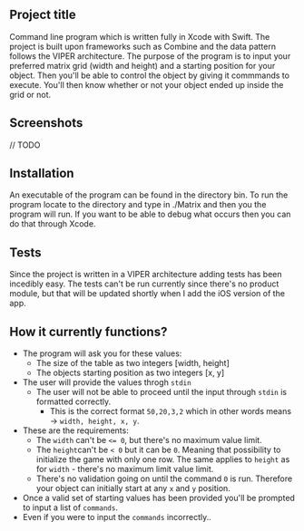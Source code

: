 ## Project title
Command line program which is written fully in Xcode with Swift. The project is built upon frameworks such as Combine and the data pattern follows the VIPER architecture. 
The purpose of the program is to input your preferred matrix grid (width and height) and a starting position for your object. Then you'll be able to control the object by 
giving it commmands to execute. You'll then know whether or not your object ended up inside the grid or not.
 
## Screenshots
// TODO

## Installation
An executable of the program can be found in the directory bin. To run the program locate to the directory and type in ./Matrix and then you the program will run.
If you want to be able to debug what occurs then you can do that through Xcode. 

## Tests
Since the project is written in a VIPER architecture adding tests has been incedibly easy. The tests can't be run currently since there's no product module, 
but that will be updated shortly when I add the iOS version of the app.

## How it currently functions?
* The program will ask you for these values: 
  * The size of the table as two integers [width, height]
  * The objects starting position as two integers [x, y]
* The user will provide the values throgh `stdin`
  * The user will not be able to proceed until the input through `stdin` is formatted correctly.
      * This is the correct format `50,20,3,2` which in other words means -> `width, height, x, y`. 
* These are the requirements: 
  * The `width` can't be `<= 0`, but there's no maximum value limit. 
  * The `height`can't be `< 0` but it can be `0`. Meaning that possibility to initialize the game with only one row. The same applies to `height` as for `width` - there's no maximum 
    limit value limit.
  * There's no validation going on until the command `0` is run. Therefore your object can initially start at any `x` and `y` position. 
 * Once a valid set of starting values has been provided you'll be prompted to input a list of `commands`.
  * Even if you were to input the `commands` incorrectly.. 

